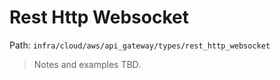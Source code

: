 # Rest Http Websocket

Path: `infra/cloud/aws/api_gateway/types/rest_http_websocket`

> Notes and examples TBD.
